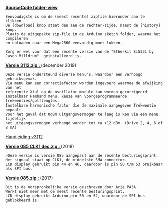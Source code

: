 __[SourceCode folder-view](/SourceCode)__

    Eenvoudigste is om de (meest recente) zipfile hieronder aan te klikken. 
    De [download] knop staat dan aan de rechter-zijde, naast de [history] knop.
    Plaats de uitgepakte zip-file in de Arduino sketch folder, waarna het compileren
    en uploaden naar een Mega2560 eenvoudig moet lukken.

    Zorg er wel voor dat een recente versie van de "Etherkit Si5351 by Jason Milldrum"  geinstalleerd is.


__[**Versie 3112.zip** : ](/SourceCode/Meetzender_v3112.zip)__ (december 2019)

    Deze versie ondersteund diverse menu's, waardoor een verhoogd gebruiksgemak.
    Via menu kan een correctiefactor worden ingevoerd waarmee de afwijking van het 
    referentie Xtal op de oscillator module kan worden gecorrigeerd.
    Instelbaar Hamband menu, keuze van voorgeprogrammeerde frekwenties/golflengtes.
    Instelbare harmonische factor die de maximale aangegeven frekwentie bepaalt.
    Voor het geval dat 0dBm uitgangsvermogen te laag is kan via een menu tijdelijk 
    het uitgangsvermogen verhoogd worden tot ca +12 dBm. (Drive 2, 4, 6 of 8 mA)
[Handleiding v3112](Handleiding3112.txt)

__[Versie 085 CLK1 dec.zip : ](/SourceCode/Meetzender_0_85_CLK1_dec.zip)__(2018)

    >Deze versie is versie 085 aangepast aan de recente besturingsprint.
    Het signaal staat op CLK1, de middelste SMA connector.
    LCD display gebruikt pin 44 en 46, daardoor is pin 50 t/m 53 bruikbaar als SPI bus.


__[Versie 085.zip : ](/SourceCode/Meetzender_0_85.zip)__(2017)

    Dit is de oorspronkelijke versie geschreven door Arie PA3A.
    Werkt niet meer met de meest recente besturingsprint.
    LCD display gebruikt Arduino pin 50 en 52, waardoor de SPI bus geblokkeerd is.

